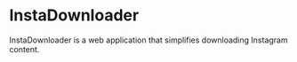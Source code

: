 # InstaDownloader
InstaDownloader is a web application that simplifies downloading Instagram content.
